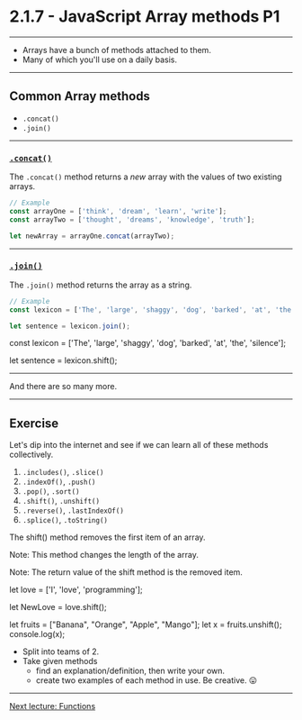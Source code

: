 # 2.1.7 - JavaScript Array methods P1

---

- Arrays have a bunch of methods attached to them.
- Many of which you'll use on a daily basis.

---

## Common Array methods

- `.concat()`
- `.join()`

---

### [`.concat()`](https://www.w3schools.com/jsreF/jsref_concat_array.asp)

The `.concat()` method returns a _new_ array with the values of two existing arrays.

```js
// Example
const arrayOne = ['think', 'dream', 'learn', 'write'];
const arrayTwo = ['thought', 'dreams', 'knowledge', 'truth'];

let newArray = arrayOne.concat(arrayTwo);

```

---

### [`.join()`](https://www.w3schools.com/jsreF/jsref_join.asp)

The `.join()` method returns the array as a string.

```js
// Example
const lexicon = ['The', 'large', 'shaggy', 'dog', 'barked', 'at', 'the', 'silence'];

let sentence = lexicon.join();

```
const lexicon = ['The', 'large', 'shaggy', 'dog', 'barked', 'at', 'the', 'silence'];

let sentence = lexicon.shift();

---

And there are so many more.

---

## Exercise

Let's dip into the internet and see if we can learn all of these methods collectively.

1. `.includes()`, `.slice()`
2. `.indexOf()`, `.push()` 
3. `.pop()`, `.sort()`
4. `.shift()`, `.unshift()`
5. `.reverse()`, `.lastIndexOf()`
6. `.splice()`, `.toString()`

The shift() method removes the first item of an array.

Note: This method changes the length of the array.

Note: The return value of the shift method is the removed item.

let love = ['I', 'love', 'programming'];

let NewLove = love.shift();

let fruits = ["Banana", "Orange", "Apple", "Mango"];
let x = fruits.unshift();
console.log(x);

- Split into teams of 2.
- Take given methods
    - find an explanation/definition, then write your own.
    - create two examples of each method in use. Be creative. 😛



---

[Next lecture: Functions](../lecture-8-functions)